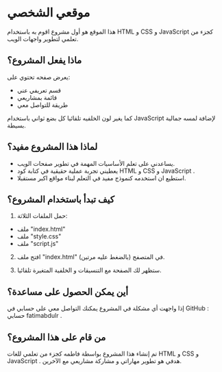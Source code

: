 # موقعي الشخصي
هذا الموقع هو أول مشروع اقوم به باستخدام HTML و CSS و JavaScript كجزء من تعلمي لتطوير واجهات الويب.

## ماذا يفعل المشروع؟
يعرض صفحه تحتوي على:
- قسم تعريفي عني
- قائمة بمشاريعي
- طريقة للتواصل معي
  
كما يغير لون الخلفيه تلقائيا كل بضع ثواني باستخدام JavaScript لإضافة لمسه جمالية بسيطة.

## لماذا هذا المشروع مفيد؟
- يساعدني على تعلم الأساسيات المهمة في تطوير صفحات الويب.
- يعطيني تجربة عملية حقيقية في كتابة كود HTML و CSS و JavaScript .
- استطيع ان استخدمه كنموذج مفيد في التعلم لبناء مواقع اكبر مستقبلا.

## كيف تبدأ باستخدام المشروع؟
1. حمل الملفات الثلاثة:
- ملف "index.html"
- ملف "style.css"
- ملف "script.js"
  
2. افتح ملف "index.html" في المتصفح (بالضغط عليه مرتين).
  
3. ستظهر لك الصفحة مع التنسيقات و الخلفية المتغيرة تلقائيا.

## أين يمكن الحصول على مساعدة؟
إذا واجهت أي مشكلة في المشروع يمكنك التواصل معي على حسابي في GitHub :
حسابي fatimabdulr .

## من قام على هذا المشروع؟
تم إنشاء هذا المشروع بواسطة فاطمه كجزء من تعلمي للغات HTML و CSS و JavaScript . 
هدفي هو تطوير مهاراتي و مشاركة مشاريعي مع الآخرين.
